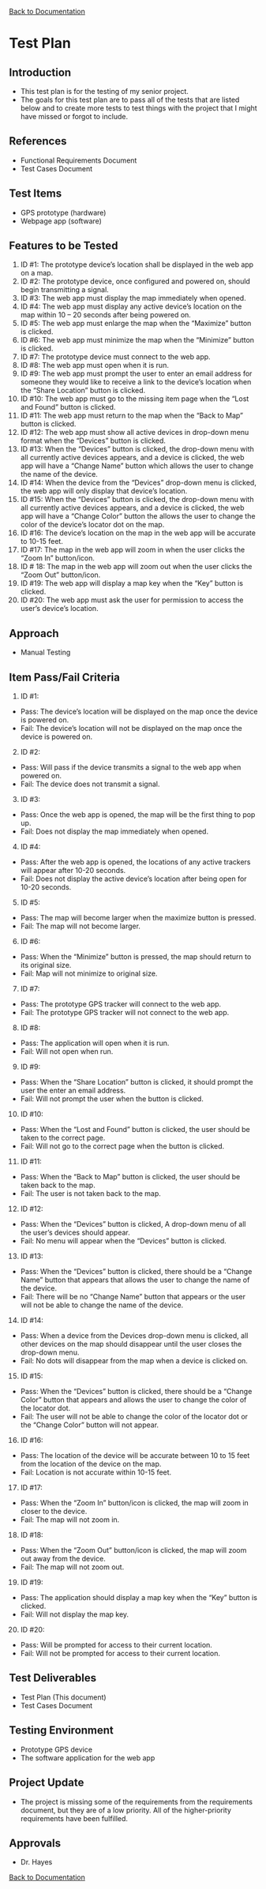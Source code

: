 [Back to Documentation](/Documentation.md)

Test Plan
=========

Introduction
------------
- This test plan is for the testing of my senior project.
-	The goals for this test plan are to pass all of the tests that are listed below and to create more tests to test things with the project that I might have missed or forgot to include.

References 
-----------
-	Functional Requirements Document
-	Test Cases Document

Test Items 
----------
-	GPS prototype (hardware)
-	Webpage app (software)

Features to be Tested
---------------------
1.	ID #1: The prototype device’s location shall be displayed in the web app on a map.
2.	ID #2: The prototype device, once configured and powered on, should begin transmitting a signal.
3.	ID #3: The web app must display the map immediately when opened.
4.	ID #4: The web app must display any active device’s location on the map within 10 – 20 seconds after being powered on.
5.	ID #5: The web app must enlarge the map when the “Maximize” button is clicked.
6.	ID #6: The web app must minimize the map when the “Minimize” button is clicked.
7.	ID #7: The prototype device must connect to the web app.
8.	ID #8: The web app must open when it is run.
9.	ID #9: The web app must prompt the user to enter an email address for someone they would like to receive a link to the device’s location when the “Share Location” button is clicked.
10.	ID #10: The web app must go to the missing item page when the “Lost and Found” button is clicked.
11.	ID #11: The web app must return to the map when the “Back to Map” button is clicked.
12.	ID #12: The web app must show all active devices in drop-down menu format when the “Devices” button is clicked.
13.	ID #13: When the “Devices” button is clicked, the drop-down menu with all currently active devices appears, and a device is clicked, the web app will have a “Change Name” button which allows the user to change the name of the device.
14.	ID #14: When the device from the “Devices” drop-down menu is clicked, the web app will only display that device’s location.
15.	ID #15: When the “Devices” button is clicked, the drop-down menu with all currently active devices appears, and a device is clicked, the web app will have a “Change Color” button the allows the user to change the color of the device’s locator dot on the map.
16.	ID #16: The device’s location on the map in the web app will be accurate to 10-15 feet.
17.	ID #17: The map in the web app will zoom in when the user clicks the “Zoom In” button/icon.
18.	ID # 18: The map in the web app will zoom out when the user clicks the “Zoom Out” button/icon.
19.	ID #19: The web app will display a map key when the “Key” button is clicked.
20.	ID #20: The web app must ask the user for permission to access the user’s device’s location.

Approach
--------
- Manual Testing

Item Pass/Fail Criteria
-----------------------
1.	ID #1:
  - Pass: The device’s location will be displayed on the map once the device is powered on.
  - Fail: The device’s location will not be displayed on the map once the device is powered on.
2.	ID #2:
  - Pass: Will pass if the device transmits a signal to the web app when powered on.
  - Fail: The device does not transmit a signal.
3.	ID #3: 
  - Pass: Once the web app is opened, the map will be the first thing to pop up.
  - Fail: Does not display the map immediately when opened.
4.	ID #4: 
  - Pass: After the web app is opened, the locations of any active trackers will appear after 10-20 seconds.
  - Fail: Does not display the active device’s location after being open for 10-20 seconds.
5.	ID #5:
  - Pass: The map will become larger when the maximize button is pressed.
  - Fail: The map will not become larger.
6.	ID #6:
  - Pass: When the “Minimize” button is pressed, the map should return to its original size.
  - Fail: Map will not minimize to original size.
7.	ID #7:
  - Pass: The prototype GPS tracker will connect to the web app.
  - Fail: The prototype GPS tracker will not connect to the web app.
8.	ID #8: 
  - Pass: The application will open when it is run.
  - Fail: Will not open when run.
9.	ID #9: 
  - Pass: When the “Share Location” button is clicked, it should prompt the user the enter an email address.
  - Fail: Will not prompt the user when the button is clicked.
10.	ID #10:
  - Pass: When the “Lost and Found” button is clicked, the user should be taken to the correct page.
  - Fail: Will not go to the correct page when the button is clicked.
11.	ID #11: 
  - Pass: When the “Back to Map” button is clicked, the user should be taken back to the map.
  - Fail: The user is not taken back to the map.
12.	ID #12: 
  - Pass: When the “Devices” button is clicked, A drop-down menu of all the user’s devices should appear.
  - Fail: No menu will appear when the “Devices” button is clicked.
13.	ID #13: 
  - Pass: When the “Devices” button is clicked, there should be a “Change Name” button that appears that allows the user to change the name of the device.
  - Fail: There will be no “Change Name” button that appears or the user will not be able to change the name of the device.
14.	ID #14:
  - Pass: When a device from the Devices drop-down menu is clicked, all other devices on the map should disappear until the user closes the drop-down menu.
  - Fail: No dots will disappear from the map when a device is clicked on.
15.	ID #15:
  - Pass: When the “Devices” button is clicked, there should be a “Change Color” button that appears and allows the user to change the color of the locator dot.
  - Fail: The user will not be able to change the color of the locator dot or the “Change Color” button will not appear.
16.	ID #16:
  - Pass: The location of the device will be accurate between 10 to 15 feet from the location of the device on the map.
  - Fail: Location is not accurate within 10-15 feet.
17.	ID #17:
  - Pass: When the “Zoom In” button/icon is clicked, the map will zoom in closer to the device.
  - Fail: The map will not zoom in.
18.	ID #18:
  - Pass: When the “Zoom Out” button/icon is clicked, the map will zoom out away from the device.
  - Fail: The map will not zoom out.
19.	ID #19:
  - Pass: The application should display a map key when the “Key” button is clicked.
  - Fail: Will not display the map key.
20.	ID #20:
  - Pass: Will be prompted for access to their current location.
  - Fail: Will not be prompted for access to their current location.

Test Deliverables
-----------------
- Test Plan (This document)
- Test Cases Document

Testing Environment
-------------------
- Prototype GPS device
- The software application for the web app

Project Update
--------------
- The project is missing some of the requirements from the requirements document, but they are of a low priority. All of the higher-priority requirements have been fulfilled.

Approvals
---------
- Dr. Hayes

[Back to Documentation](/Documentation.md)
